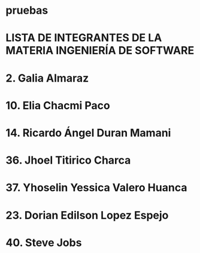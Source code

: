 # pruebas

# LISTA DE INTEGRANTES DE LA MATERIA INGENIERÍA DE SOFTWARE
# 2. Galia Almaraz
# 10. Elia Chacmi Paco
# 14. Ricardo Ángel Duran Mamani
# 36. Jhoel Titirico Charca
# 37. Yhoselin Yessica Valero Huanca
# 23. Dorian Edilson Lopez Espejo
# 40. Steve Jobs


